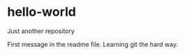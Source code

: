 # hello-world
Just another repository

First message in the readme file.  Learning git the hard way. 
